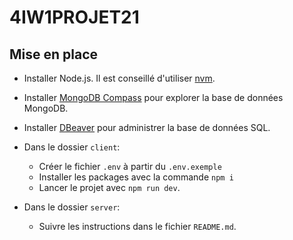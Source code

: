 # 4IW1PROJET21

## Mise en place

- Installer Node.js. Il est conseillé d'utiliser [nvm](https://github.com/nvm-sh/nvm).
- Installer [MongoDB Compass](https://www.mongodb.com/try/download/compass) pour explorer la base de données MongoDB.
- Installer [DBeaver](https://dbeaver.io/download/) pour administrer la base de données SQL.

- Dans le dossier `client`:
  - Créer le fichier `.env` à partir du `.env.exemple`
  - Installer les packages avec la commande `npm i`
  - Lancer le projet avec `npm run dev`.
- Dans le dossier `server`:
  - Suivre les instructions dans le fichier `README.md`.
